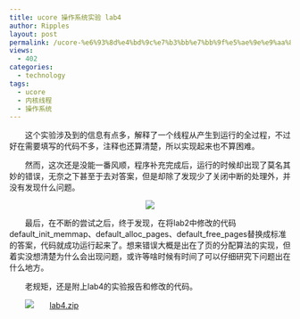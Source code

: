 ```yaml
---
title: ucore 操作系统实验 lab4
author: Ripples
layout: post
permalink: /ucore-%e6%93%8d%e4%bd%9c%e7%b3%bb%e7%bb%9f%e5%ae%9e%e9%aa%8c-lab4/
views:
  - 402
categories:
  - technology
tags:
  - ucore
  - 内核线程
  - 操作系统
---
```

<p style="text-indent: 2em;">
  这个实验涉及到的信息有点多，解释了一个线程从产生到运行的全过程，不过好在需要填写的代码不多，注释也还算清楚，所以实现起来也不算困难。
</p>

<p style="text-indent: 2em;">
  然而，这次还是没能一番风顺，程序补充完成后，运行的时候却出现了莫名其妙的错误，无奈之下甚至于去对答案，但是却除了发现少了关闭中断的处理外，并没有发现什么问题。
</p>

<!--more-->

<p style="text-indent: 0em; text-align: center;">
  <img src="http://geekjayvic-wordpress.stor.sinaapp.com/uploads/2014/11/blob.png" />
</p>

<p style="text-indent: 2em;">
  最后，在不断的尝试之后，终于发现，在将lab2中修改的代码default_init_memmap、default_alloc_pages、default_free_pages替换成标准的答案，代码就成功运行起来了。想来错误大概是出在了页的分配算法的实现，但着实没想清楚为什么会出现问题，或许等啥时候有时间了可以仔细研究下问题出在什么地方。
</p>

<p style="text-indent: 2em;">
  老规矩，还是附上lab4的实验报告和修改的代码。
</p>

<p style="line-height: 16px; text-indent: 2em;">
  <img src="http://geekjayvic.sinaapp.com/wp-content/plugins/wp-ueditor2/ueditor/dialogs/attachment/fileTypeImages/icon_rar.gif" /><a href="http://geekjayvic-wordpress.stor.sinaapp.com/uploads/2014/11/lab4.zip">lab4.zip</a>
</p>

